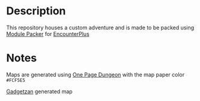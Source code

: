 # Description
This repository houses a custom adventure and is made to be packed using [Module Packer](https://github.com/encounterplus/module-packer) for [EncounterPlus](https://github.com/encounterplus/encounterplus)

# Notes
Maps are generated using [One Page Dungeon](https://watabou.itch.io/one-page-dungeon) with the
map paper color `#FCF5E5`

[Gadgetzan](https://watabou.github.io/city-generator/?size=34&seed=915819944&name=Gadgetzan&greens=0&farms=0&citadel=1&urban_castle=1&plaza=1&temple=1&walls=0&shantytown=0&coast=1&river=0&hub=1&sea=1.6) generated map
